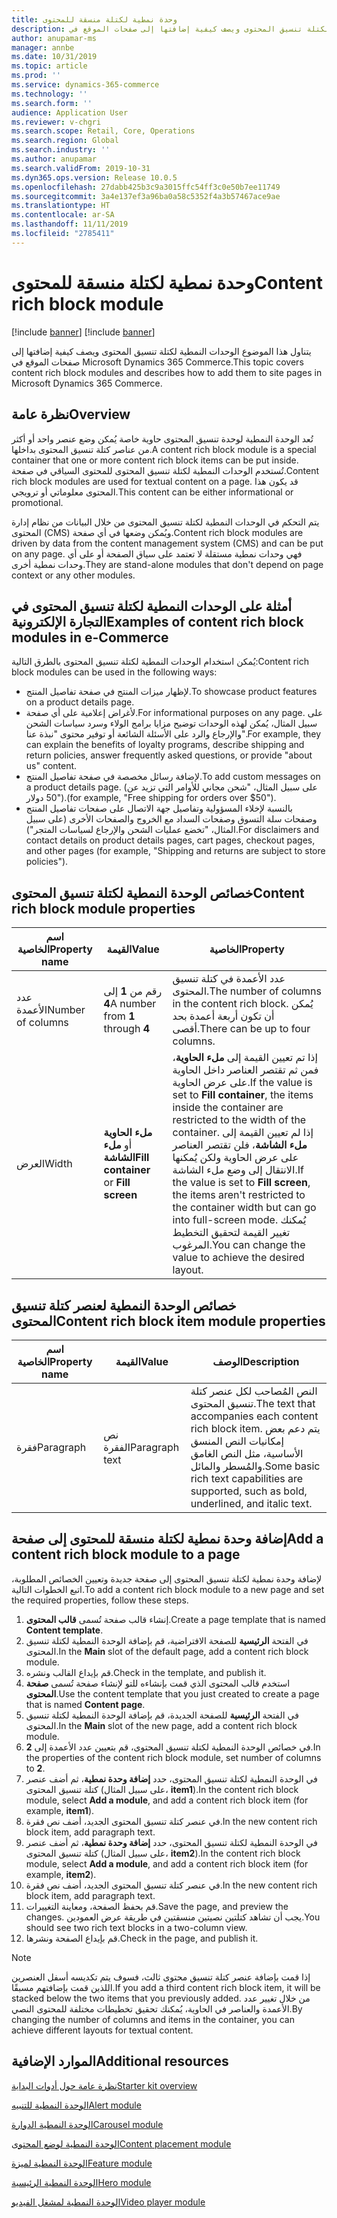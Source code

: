 ```yaml
---
title: وحدة نمطية لكتلة منسقة للمحتوى
description: يتناول هذا الموضوع الوحدات النمطية لكتلة تنسيق المحتوى ويصف كيفية إضافتها إلى صفحات الموقع في Microsoft Dynamics 365 Commerce.
author: anupamar-ms
manager: annbe
ms.date: 10/31/2019
ms.topic: article
ms.prod: ''
ms.service: dynamics-365-commerce
ms.technology: ''
ms.search.form: ''
audience: Application User
ms.reviewer: v-chgri
ms.search.scope: Retail, Core, Operations
ms.search.region: Global
ms.search.industry: ''
ms.author: anupamar
ms.search.validFrom: 2019-10-31
ms.dyn365.ops.version: Release 10.0.5
ms.openlocfilehash: 27dabb425b3c9a3015ffc54ff3c0e50b7ee11749
ms.sourcegitcommit: 3a4e137ef3a96ba0a58c5352f4a3b57467ace9ae
ms.translationtype: HT
ms.contentlocale: ar-SA
ms.lasthandoff: 11/11/2019
ms.locfileid: "2785411"
---
```

# <a name="content-rich-block-module"></a><span data-ttu-id="01d18-103">وحدة نمطية لكتلة منسقة للمحتوى</span><span class="sxs-lookup"><span data-stu-id="01d18-103">Content rich block module</span></span>

[!include [banner](includes/preview-banner.md)]
[!include [banner](includes/banner.md)]

<span data-ttu-id="01d18-104">يتناول هذا الموضوع الوحدات النمطية لكتلة تنسيق المحتوى ويصف كيفية إضافتها إلى صفحات الموقع في Microsoft Dynamics 365 Commerce.</span><span class="sxs-lookup"><span data-stu-id="01d18-104">This topic covers content rich block modules and describes how to add them to site pages in Microsoft Dynamics 365 Commerce.</span></span>

## <a name="overview"></a><span data-ttu-id="01d18-105">نظرة عامة</span><span class="sxs-lookup"><span data-stu-id="01d18-105">Overview</span></span>

<span data-ttu-id="01d18-106">تُعد الوحدة النمطية لوحدة تنسيق المحتوى حاوية خاصة يُمكن وضع عنصر واحد أو أكثر من عناصر كتلة تنسيق المحتوى بداخلها.</span><span class="sxs-lookup"><span data-stu-id="01d18-106">A content rich block module is a special container that one or more content rich block items can be put inside.</span></span> <span data-ttu-id="01d18-107">تُستخدم الوحدات النمطية لكتلة تنسيق المحتوى للمحتوى السياقي في صفحة.</span><span class="sxs-lookup"><span data-stu-id="01d18-107">Content rich block modules are used for textual content on a page.</span></span> <span data-ttu-id="01d18-108">قد يكون هذا المحتوى معلوماتي أو ترويجي.</span><span class="sxs-lookup"><span data-stu-id="01d18-108">This content can be either informational or promotional.</span></span>

<span data-ttu-id="01d18-109">يتم التحكم في الوحدات النمطية لكتلة تنسيق المحتوى من خلال البيانات من نظام إدارة المحتوى (CMS) ويُمكن وضعها في أي صفحة.</span><span class="sxs-lookup"><span data-stu-id="01d18-109">Content rich block modules are driven by data from the content management system (CMS) and can be put on any page.</span></span> <span data-ttu-id="01d18-110">فهي وحدات نمطية مستقلة لا تعتمد على سياق الصفحة أو على أي وحدات نمطية أخرى.</span><span class="sxs-lookup"><span data-stu-id="01d18-110">They are stand-alone modules that don't depend on page context or any other modules.</span></span>

## <a name="examples-of-content-rich-block-modules-in-e-commerce"></a><span data-ttu-id="01d18-111">أمثلة على الوحدات النمطية لكتلة تنسيق المحتوى في التجارة الإلكترونية</span><span class="sxs-lookup"><span data-stu-id="01d18-111">Examples of content rich block modules in e-Commerce</span></span>

<span data-ttu-id="01d18-112">يُمكن استخدام الوحدات النمطية لكتلة تنسيق المحتوى بالطرق التالية:</span><span class="sxs-lookup"><span data-stu-id="01d18-112">Content rich block modules can be used in the following ways:</span></span>

* <span data-ttu-id="01d18-113">لإظهار ميزات المنتج في صفحة تفاصيل المنتج.</span><span class="sxs-lookup"><span data-stu-id="01d18-113">To showcase product features on a product details page.</span></span>
* <span data-ttu-id="01d18-114">لأغراض إعلامية على أي صفحة.</span><span class="sxs-lookup"><span data-stu-id="01d18-114">For informational purposes on any page.</span></span> <span data-ttu-id="01d18-115">على سبيل المثال، يُمكن لهذه الوحدات توضيح مزايا برامج الولاء وسرد سياسات الشحن والإرجاع والرد على الأسئلة الشائعة أو توفير محتوى "نبذة عنا".</span><span class="sxs-lookup"><span data-stu-id="01d18-115">For example, they can explain the benefits of loyalty programs, describe shipping and return policies, answer frequently asked questions, or provide "about us" content.</span></span>
* <span data-ttu-id="01d18-116">لإضافة رسائل مخصصة في صفحة تفاصيل المنتج.</span><span class="sxs-lookup"><span data-stu-id="01d18-116">To add custom messages on a product details page.</span></span> <span data-ttu-id="01d18-117">(على سبيل المثال، "شحن مجاني للأوامر التي تزيد عن 50 دولار").</span><span class="sxs-lookup"><span data-stu-id="01d18-117">(for example, "Free shipping for orders over $50").</span></span>
* <span data-ttu-id="01d18-118">بالنسبة لإخلاء المسؤولية وتفاصيل جهة الاتصال على صفحات تفاصيل المنتج وصفحات سلة التسوق وصفحات السداد مع الخروج والصفحات الأخرى (على سبيل المثال، "تخضع عمليات الشحن والإرجاع لسياسات المتجر").</span><span class="sxs-lookup"><span data-stu-id="01d18-118">For disclaimers and contact details on product details pages, cart pages, checkout pages, and other pages (for example, "Shipping and returns are subject to store policies").</span></span>

## <a name="content-rich-block-module-properties"></a><span data-ttu-id="01d18-119">خصائص الوحدة النمطية لكتلة تنسيق المحتوى</span><span class="sxs-lookup"><span data-stu-id="01d18-119">Content rich block module properties</span></span>

| <span data-ttu-id="01d18-120">اسم الخاصية</span><span class="sxs-lookup"><span data-stu-id="01d18-120">Property name</span></span>     | <span data-ttu-id="01d18-121">القيمة</span><span class="sxs-lookup"><span data-stu-id="01d18-121">Value</span></span>                                 | <span data-ttu-id="01d18-122">الخاصية</span><span class="sxs-lookup"><span data-stu-id="01d18-122">Property</span></span> |
|-------------------|---------------------------------------|----------|
| <span data-ttu-id="01d18-123">عدد الأعمدة</span><span class="sxs-lookup"><span data-stu-id="01d18-123">Number of columns</span></span> | <span data-ttu-id="01d18-124">رقم من **1** إلى **4**</span><span class="sxs-lookup"><span data-stu-id="01d18-124">A number from **1** through **4**</span></span>     | <span data-ttu-id="01d18-125">عدد الأعمدة في كتلة تنسيق المحتوى.</span><span class="sxs-lookup"><span data-stu-id="01d18-125">The number of columns in the content rich block.</span></span> <span data-ttu-id="01d18-126">يُمكن أن تكون أربعة أعمدة بحد أقصى.</span><span class="sxs-lookup"><span data-stu-id="01d18-126">There can be up to four columns.</span></span> |
| <span data-ttu-id="01d18-127">العرض</span><span class="sxs-lookup"><span data-stu-id="01d18-127">Width</span></span>             | <span data-ttu-id="01d18-128">**ملء الحاوية** أو **ملء الشاشة**</span><span class="sxs-lookup"><span data-stu-id="01d18-128">**Fill container** or **Fill screen**</span></span> | <span data-ttu-id="01d18-129">إذا تم تعيين القيمة إلى **ملء الحاوية**، فمن ثم تقتصر العناصر داخل الحاوية على عرض الحاوية.</span><span class="sxs-lookup"><span data-stu-id="01d18-129">If the value is set to **Fill container**, the items inside the container are restricted to the width of the container.</span></span> <span data-ttu-id="01d18-130">إذا لم تعيين القيمة إلى **ملء الشاشة**، فلن تقتصر العناصر على عرض الحاوية ولكن يُمكنها الانتقال إلى وضع ملء الشاشة.</span><span class="sxs-lookup"><span data-stu-id="01d18-130">If the value is set to **Fill screen**, the items aren't restricted to the container width but can go into full-screen mode.</span></span> <span data-ttu-id="01d18-131">يُمكنك تغيير القيمة لتحقيق التخطيط المرغوب.</span><span class="sxs-lookup"><span data-stu-id="01d18-131">You can change the value to achieve the desired layout.</span></span> |

## <a name="content-rich-block-item-module-properties"></a><span data-ttu-id="01d18-132">خصائص الوحدة النمطية لعنصر كتلة تنسيق المحتوى</span><span class="sxs-lookup"><span data-stu-id="01d18-132">Content rich block item module properties</span></span>

| <span data-ttu-id="01d18-133">اسم الخاصية</span><span class="sxs-lookup"><span data-stu-id="01d18-133">Property name</span></span> | <span data-ttu-id="01d18-134">القيمة</span><span class="sxs-lookup"><span data-stu-id="01d18-134">Value</span></span>          | <span data-ttu-id="01d18-135">‏‏الوصف</span><span class="sxs-lookup"><span data-stu-id="01d18-135">Description</span></span> |
|---------------|----------------|-------------|
| <span data-ttu-id="01d18-136">فقرة</span><span class="sxs-lookup"><span data-stu-id="01d18-136">Paragraph</span></span>     | <span data-ttu-id="01d18-137">نص الفقرة</span><span class="sxs-lookup"><span data-stu-id="01d18-137">Paragraph text</span></span> | <span data-ttu-id="01d18-138">النص المُصاحب لكل عنصر كتلة تنسيق المحتوى.</span><span class="sxs-lookup"><span data-stu-id="01d18-138">The text that accompanies each content rich block item.</span></span> <span data-ttu-id="01d18-139">يتم دعم بعض إمكانيات النص المنسق الأساسية، مثل النص الغامق والمُسطر والمائل.</span><span class="sxs-lookup"><span data-stu-id="01d18-139">Some basic rich text capabilities are supported, such as bold, underlined, and italic text.</span></span> |

## <a name="add-a-content-rich-block-module-to-a-page"></a><span data-ttu-id="01d18-140">إضافة وحدة نمطية لكتلة منسقة للمحتوى إلى صفحة</span><span class="sxs-lookup"><span data-stu-id="01d18-140">Add a content rich block module to a page</span></span>

<span data-ttu-id="01d18-141">لإضافة وحدة نمطية لكتلة تنسيق المحتوى إلى صفحة جديدة وتعيين الخصائص المطلوبة، اتبع الخطوات التالية.</span><span class="sxs-lookup"><span data-stu-id="01d18-141">To add a content rich block module to a new page and set the required properties, follow these steps.</span></span>

1. <span data-ttu-id="01d18-142">إنشاء قالب صفحة تُسمى **قالب المحتوى**.</span><span class="sxs-lookup"><span data-stu-id="01d18-142">Create a page template that is named **Content template**.</span></span>
1. <span data-ttu-id="01d18-143">في الفتحة **الرئيسية** للصفحة الافتراضية، قم بإضافة الوحدة النمطية لكتلة تنسيق المحتوى.</span><span class="sxs-lookup"><span data-stu-id="01d18-143">In the **Main** slot of the default page, add a content rich block module.</span></span>
1. <span data-ttu-id="01d18-144">قم بإيداع القالب ونشره.</span><span class="sxs-lookup"><span data-stu-id="01d18-144">Check in the template, and publish it.</span></span>
1. <span data-ttu-id="01d18-145">استخدم قالب المحتوى الذي قمت بإنشاءه للتو لإنشاء صفحة تُسمى **صفحة المحتوى**.</span><span class="sxs-lookup"><span data-stu-id="01d18-145">Use the content template that you just created to create a page that is named **Content page**.</span></span>
1. <span data-ttu-id="01d18-146">في الفتحة **الرئيسية** للصفحة الجديدة، قم بإضافة الوحدة النمطية لكتلة تنسيق المحتوى.</span><span class="sxs-lookup"><span data-stu-id="01d18-146">In the **Main** slot of the new page, add a content rich block module.</span></span>
1. <span data-ttu-id="01d18-147">في خصائص الوحدة النمطية لكتلة تنسيق المحتوى، قم بتعيين عدد الأعمدة إلى **2**.</span><span class="sxs-lookup"><span data-stu-id="01d18-147">In the properties of the content rich block module, set number of columns to **2**.</span></span>
1. <span data-ttu-id="01d18-148">في الوحدة النمطية لكتلة تنسيق المحتوى، حدد **إضافة وحدة نمطية**، ثم أضف عنصر كتلة تنسيق المحتوى (على سبيل المثال، **item1**).</span><span class="sxs-lookup"><span data-stu-id="01d18-148">In the content rich block module, select **Add a module**, and add a content rich block item (for example, **item1**).</span></span>
1. <span data-ttu-id="01d18-149">في عنصر كتلة تنسيق المحتوى الجديد، أضف نص فقرة.</span><span class="sxs-lookup"><span data-stu-id="01d18-149">In the new content rich block item, add paragraph text.</span></span>
1. <span data-ttu-id="01d18-150">في الوحدة النمطية لكتلة تنسيق المحتوى، حدد **إضافة وحدة نمطية**، ثم أضف عنصر كتلة تنسيق المحتوى (على سبيل المثال، **item2**).</span><span class="sxs-lookup"><span data-stu-id="01d18-150">In the content rich block module, select **Add a module**, and add a content rich block item (for example, **item2**).</span></span>
1. <span data-ttu-id="01d18-151">في عنصر كتلة تنسيق المحتوى الجديد، أضف نص فقرة.</span><span class="sxs-lookup"><span data-stu-id="01d18-151">In the new content rich block item, add paragraph text.</span></span>
1. <span data-ttu-id="01d18-152">قم بحفظ الصفحة، ومعاينة التغييرات.</span><span class="sxs-lookup"><span data-stu-id="01d18-152">Save the page, and preview the changes.</span></span> <span data-ttu-id="01d18-153">يجب أن تشاهد كتلتين نصيتين منسقتين في طريقة عرض العمودين.</span><span class="sxs-lookup"><span data-stu-id="01d18-153">You should see two rich text blocks in a two-column view.</span></span>
1. <span data-ttu-id="01d18-154">قم بإيداع الصفحة ونشرها.</span><span class="sxs-lookup"><span data-stu-id="01d18-154">Check in the page, and publish it.</span></span>

> [!NOTE]
> <span data-ttu-id="01d18-155">إذا قمت بإضافة عنصر كتلة تنسيق محتوى ثالث، فسوف يتم تكديسه أسفل العنصرين اللذين قمت بإضافتهم مسبقًا.</span><span class="sxs-lookup"><span data-stu-id="01d18-155">If you add a third content rich block item, it will be stacked below the two items that you previously added.</span></span> <span data-ttu-id="01d18-156">من خلال تغيير عدد الأعمدة والعناصر في الحاوية، يُمكنك تحقيق تخطيطات مختلفة للمحتوى النصي.</span><span class="sxs-lookup"><span data-stu-id="01d18-156">By changing the number of columns and items in the container, you can achieve different layouts for textual content.</span></span>

## <a name="additional-resources"></a><span data-ttu-id="01d18-157">الموارد الإضافية</span><span class="sxs-lookup"><span data-stu-id="01d18-157">Additional resources</span></span>

[<span data-ttu-id="01d18-158">نظرة عامة حول أدوات البداية</span><span class="sxs-lookup"><span data-stu-id="01d18-158">Starter kit overview</span></span>](starter-kit-overview.md)

[<span data-ttu-id="01d18-159">الوحدة النمطية للتنبيه</span><span class="sxs-lookup"><span data-stu-id="01d18-159">Alert module</span></span>](add-alert.md)

[<span data-ttu-id="01d18-160">الوحدة النمطية الدوارة</span><span class="sxs-lookup"><span data-stu-id="01d18-160">Carousel module</span></span>](add-carousel.md)

[<span data-ttu-id="01d18-161">الوحدة النمطية لوضع المحتوى</span><span class="sxs-lookup"><span data-stu-id="01d18-161">Content placement module</span></span>](add-content-placement-modules.md)

[<span data-ttu-id="01d18-162">الوحدة النمطية لميزة</span><span class="sxs-lookup"><span data-stu-id="01d18-162">Feature module</span></span>](add-feature-module.md)

[<span data-ttu-id="01d18-163">الوحدة النمطية الرئيسية</span><span class="sxs-lookup"><span data-stu-id="01d18-163">Hero module</span></span>](add-hero-module.md)

[<span data-ttu-id="01d18-164">الوحدة النمطية لمشغل الفيديو</span><span class="sxs-lookup"><span data-stu-id="01d18-164">Video player module</span></span>](add-video-player.md)

